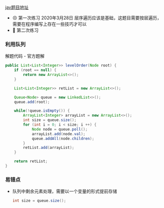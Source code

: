 [jav题目地址](https://leetcode-cn.com/problems/n-ary-tree-level-order-traversal/solution/)



- 😣 第一次练习 2020年3月28日 层序遍历应该是基础，这题目需要按层遍历，需要在程序编写上存在一些技巧才可以
- :shit: 第二次练习 



### 利用队列

解题代码 - 官方题解

```java
public List<List<Integer>> levelOrder(Node root) {
    if (root == null) {
        return new ArrayList<>();
    }

    List<List<Integer>> retList = new ArrayList<>();

    Queue<Node> queue = new LinkedList<>();
    queue.add(root);

    while(!queue.isEmpty()) {
        ArrayList<Integer> arrayList = new ArrayList<>();
        int size = queue.size();
        for (int i = 0; i < size; i ++) {
            Node node = queue.poll();
            arrayList.add(node.val);
            queue.addAll(node.children);
        }
        retList.add(arrayList);
    }

    return retList;
}
```





### 易错点

- 队列中剩余元素处理，需要以一个变量的形式提前存储

	```java
	int size = queue.size();
	```

	
